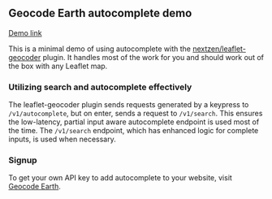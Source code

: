 ## Geocode Earth autocomplete demo

[Demo link](https://geocodeearth.github.io/autocomplete-demo/)

This is a minimal demo of using autocomplete with the [nextzen/leaflet-geocoder](https://github.com/nextzen/leaflet-geocoder) plugin. It handles most of the work for you and should work out of the box with any Leaflet map.

### Utilizing search and autocomplete effectively
The leaflet-geocoder plugin sends requests generated by a keypress to
`/v1/autocomplete`, but on enter, sends a request to `/v1/search`. This ensures
the low-latency, partial input aware autocomplete endpoint is used most of the
time. The `/v1/search` endpoint, which has enhanced logic for complete inputs, is used when necessary.

### Signup
To get your own API key to add autocomplete to your website, visit [Geocode Earth](https://geocode.earth).
